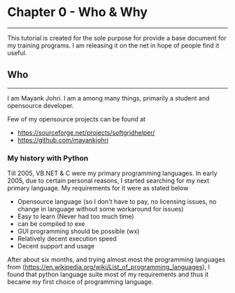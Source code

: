 
# Chapter 0 - Who & Why
---

This tutorial is created for the sole purpose for provide a base document for my training programs. I am releasing it on the net in hope of people find it useful. 



## Who 
---


I am Mayank Johri. I am a among many things, primarily a student and opensource developer.

Few of my opensource projects can be found at 

- https://sourceforge.net/projects/softgridhelper/
- https://github.com/mayankjohri 

### My history with Python

Till 2005, VB.NET & C were my primary programming languages. In early 2005, due to certain personal reasons, I started searching for my next primary language. My requirements for it were as stated below

- Opensource language (so I don't have to pay, no licensing issues, no change in language without some workaround for issues)
- Easy to learn (Never had too much time)
- can be compiled to exe
- GUI programming should be possible (wx)
- Relatively decent execution speed
- Decent support and usage

After about six months, and trying almost most the programming languages from (https://en.wikipedia.org/wiki/List_of_programming_languages), I found that python language suite most of my requirements and thus it became my first choice of programming language.

